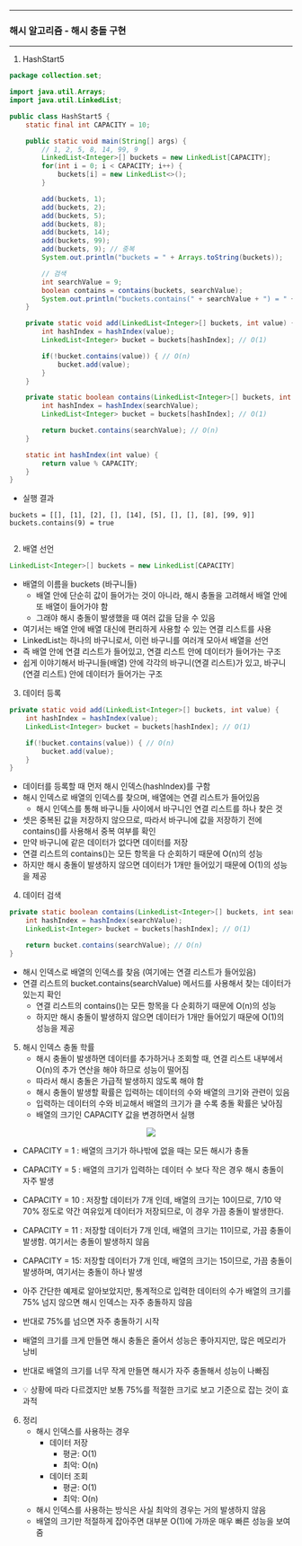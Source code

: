-----
### 해시 알고리즘 - 해시 충돌 구현
-----
1. HashStart5
```java
package collection.set;

import java.util.Arrays;
import java.util.LinkedList;

public class HashStart5 {
    static final int CAPACITY = 10;

    public static void main(String[] args) {
        // 1, 2, 5, 8, 14, 99, 9
        LinkedList<Integer>[] buckets = new LinkedList[CAPACITY];
        for(int i = 0; i < CAPACITY; i++) {
            buckets[i] = new LinkedList<>();
        }

        add(buckets, 1);
        add(buckets, 2);
        add(buckets, 5);
        add(buckets, 8);
        add(buckets, 14);
        add(buckets, 99);
        add(buckets, 9); // 중복
        System.out.println("buckets = " + Arrays.toString(buckets));

        // 검색
        int searchValue = 9;
        boolean contains = contains(buckets, searchValue);
        System.out.println("buckets.contains(" + searchValue + ") = " + contains);
    }

    private static void add(LinkedList<Integer>[] buckets, int value) {
        int hashIndex = hashIndex(value);
        LinkedList<Integer> bucket = buckets[hashIndex]; // O(1)

        if(!bucket.contains(value)) { // O(n)
            bucket.add(value);
        }
    }

    private static boolean contains(LinkedList<Integer>[] buckets, int searchValue) {
        int hashIndex = hashIndex(searchValue);
        LinkedList<Integer> bucket = buckets[hashIndex]; // O(1)

        return bucket.contains(searchValue); // O(n)
    }

    static int hashIndex(int value) {
        return value % CAPACITY;
    }
}
```
  - 실행 결과
```
buckets = [[], [1], [2], [], [14], [5], [], [], [8], [99, 9]]
buckets.contains(9) = true
```

<div align="center">
<img src[="https://github.com/user-attachments/assets/6030f5a8-ee33-4639-8e59-f2a740cdcd80">
</div>

2. 배열 선언
```java
LinkedList<Integer>[] buckets = new LinkedList[CAPACITY]
```
   - 배열의 이름을 buckets (바구니들)
     + 배열 안에 단순히 값이 들어가는 것이 아니라, 해시 충돌을 고려해서 배열 안에 또 배열이 들어가야 함
     + 그래야 해시 충돌이 발생했을 때 여러 값을 담을 수 있음
   - 여기서는 배열 안에 배열 대신에 편리하게 사용할 수 있는 연결 리스트를 사용
   - LinkedList는 하나의 바구니로서, 이런 바구니를 여러개 모아서 배열을 선언
   - 즉 배열 안에 연결 리스트가 들어있고, 연결 리스트 안에 데이터가 들어가는 구조
   - 쉽게 이야기해서 바구니들(배열) 안에 각각의 바구니(연결 리스트)가 있고, 바구니(연결 리스트) 안에 데이터가 들어가는 구조

3. 데이터 등록
```java
private static void add(LinkedList<Integer>[] buckets, int value) {
    int hashIndex = hashIndex(value);
    LinkedList<Integer> bucket = buckets[hashIndex]; // O(1)

    if(!bucket.contains(value)) { // O(n)
        bucket.add(value);
    }
}
```
   - 데이터를 등록할 때 먼저 해시 인덱스(hashIndex)를 구함
   - 해시 인덱스로 배열의 인덱스를 찾으며, 배열에는 연결 리스트가 들어있음
     + 해시 인덱스를 통해 바구니들 사이에서 바구니인 연결 리스트를 하나 찾은 것
   - 셋은 중복된 값을 저장하지 않으므로, 따라서 바구니에 값을 저장하기 전에 contains()를 사용해서 중복 여부를 확인
   - 만약 바구니에 같은 데이터가 없다면 데이터를 저장
   - 연결 리스트의 contains()는 모든 항목을 다 순회하기 때문에 O(n)의 성능
   - 하지만 해시 충돌이 발생하지 않으면 데이터가 1개만 들어있기 때문에 O(1)의 성능을 제공

4. 데이터 검색
```java
private static boolean contains(LinkedList<Integer>[] buckets, int searchValue) {
    int hashIndex = hashIndex(searchValue);
    LinkedList<Integer> bucket = buckets[hashIndex]; // O(1)

    return bucket.contains(searchValue); // O(n)
}
```
   - 해시 인덱스로 배열의 인덱스를 찾음 (여기에는 연결 리스트가 들어있음)
   - 연결 리스트의 bucket.contains(searchValue) 메서드를 사용해서 찾는 데이터가 있는지 확인
      + 연결 리스트의 contains()는 모든 항목을 다 순회하기 때문에 O(n)의 성능
      + 하지만 해시 충돌이 발생하지 않으면 데이터가 1개만 들어있기 때문에 O(1)의 성능을 제공

5. 해시 인덱스 충돌 학률
   - 해시 충돌이 발생하면 데이터를 추가하거나 조회할 때, 연결 리스트 내부에서 O(n)의 추가 연산을 해야 하므로 성능이 떨어짐
   - 따라서 해시 충돌은 가급적 발생하지 않도록 해야 함
   - 해시 충돌이 발생할 확률은 입력하는 데이터의 수와 배열의 크기와 관련이 있음
   - 입력하는 데이터의 수와 비교해서 배열의 크기가 클 수록 충돌 확률은 낮아짐
   - 배열의 크기인 CAPACITY 값을 변경하면서 실행
<div align="center">
<img src="https://github.com/user-attachments/assets/3d947c70-cedf-485d-af26-646af20e596f">
</div>

   - CAPACITY = 1 : 배열의 크기가 하나밖에 없을 때는 모든 해시가 충돌
   - CAPACITY = 5 : 배열의 크기가 입력하는 데이터 수 보다 작은 경우 해시 충돌이 자주 발생
   - CAPACITY = 10 : 저장할 데이터가 7개 인데, 배열의 크기는 10이므로, 7/10 약 70% 정도로 약간 여유있게 데이터가 저장되므로, 이 경우 가끔 충돌이 발생한다.
   - CAPACITY = 11 : 저장할 데이터가 7개 인데, 배열의 크기는 11이므로, 가끔 충돌이 발생함. 여기서는 충돌이 발생하지 않음
   - CAPACITY = 15: 저장할 데이터가 7개 인데, 배열의 크기는 15이므로, 가끔 충돌이 발생하며, 여기서는 충돌이 하나 발생

   - 아주 간단한 예제로 알아보았지만, 통계적으로 입력한 데이터의 수가 배열의 크기를 75% 넘지 않으면 해시 인덱스는 자주 충돌하지 않음
   - 반대로 75%를 넘으면 자주 충돌하기 시작
   - 배열의 크기를 크게 만들면 해시 충돌은 줄어서 성능은 좋아지지만, 많은 메모리가 낭비
   - 반대로 배열의 크기를 너무 작게 만들면 해시가 자주 충돌해서 성능이 나빠짐
   - 💡 상황에 따라 다르겠지만 보통 75%를 적절한 크기로 보고 기준으로 잡는 것이 효과적

6. 정리
   - 해시 인덱스를 사용하는 경우
     + 데이터 저장
        * 평균: O(1)
        * 최악: O(n)
     + 데이터 조회
        * 평균: O(1)
        * 최악: O(n)
    - 해시 인덱스를 사용하는 방식은 사실 최악의 경우는 거의 발생하지 않음
    - 배열의 크기만 적절하게 잡아주면 대부분 O(1)에 가까운 매우 빠른 성능을 보여줌
